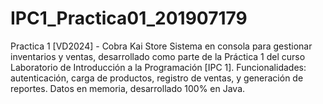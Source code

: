 # IPC1_Practica01_201907179
 Practica 1 [VD2024] - Cobra Kai Store Sistema en consola para gestionar inventarios y ventas, desarrollado como parte de la Práctica 1 del curso Laboratorio de Introducción a la Programación [IPC 1]. Funcionalidades: autenticación, carga de productos, registro de ventas, y generación de reportes. Datos en memoria, desarrollado 100% en Java.
